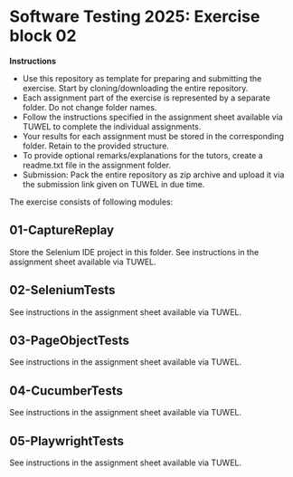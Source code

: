# Software Testing 2025: Exercise block 02 

**Instructions**

* Use this repository as template for preparing and submitting the exercise. Start by cloning/downloading the entire repository. 
* Each assignment part of the exercise is represented by a separate folder. Do not change folder names.
* Follow the instructions specified in the assignment sheet available via TUWEL to complete the individual assignments.
* Your results for each assignment must be stored in the corresponding folder. Retain to the provided structure.
* To provide optional remarks/explanations for the tutors, create a readme.txt file in the assignment folder.  
* Submission: Pack the entire repository as zip archive and upload it via the submission link given on TUWEL in due time.

The exercise consists of following modules:

## 01-CaptureReplay
Store the Selenium IDE project in this folder.
See instructions in the assignment sheet available via TUWEL.

## 02-SeleniumTests 
See instructions in the assignment sheet available via TUWEL.

## 03-PageObjectTests
See instructions in the assignment sheet available via TUWEL.

## 04-CucumberTests
See instructions in the assignment sheet available via TUWEL.

## 05-PlaywrightTests
See instructions in the assignment sheet available via TUWEL.
